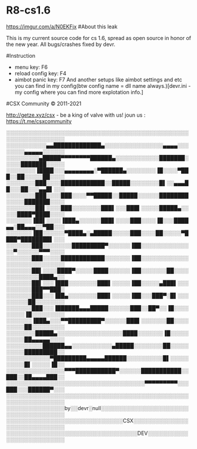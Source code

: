 # R8-cs1.6
https://imgur.com/a/N0EKFjx
#About this leak

This is my current source code for cs 1.6, spread as open source in honor of the new year.
All bugs/crashes fixed by devr.

#Instruction

* menu key: 		F6
* reload config key: 	F4
* aimbot panic key: 	F7
And another setups like aimbot settings and etc you can find in my config(btw config name = dll name always.)[devr.ini - my config where you can find more explotation info.]

#CSX Community © 2011-2021

http://getze.xyz/csx - be a king of valve with us!
joun us : https://t.me/csxcommunity

░░░░░░░░░░░░░░░░░░░░░░░░░░░░░░░░░░░░░░░░░░░░░░░░░░░░░░░░░░░░░░░░░░
░░░░░░░░░░░▄▄█████████████▄░░░░░░░░░░░░░░░░▄▄▄▄░░░░░░░░▄▄▄▄▄░░░░░░
░░░░░░░░░▄█████▀▀▀▀▀▀▀▀██████▄░░░░░░░░░░░░███████░░░░░███████░░░░░
░░░░░░░░▐████░░░▄▄▄▄▄▄▄▄░▀██████▄░░░░░░░░▐█░░░░▀███░░██░░░░░██░░░░
░░░░░░░░███░░░░████████████░░█████░░░░░░░░█▌░░▄▄▄██░░░██░░░▄▄█▌░░░
░░░░░░░░███░░░░███░░░░▀▀█████░░█████░░░░░░████████░░░░░███████░░░░
░░░░░░░░██▌░░░░███░░░░░░░░███▌░░░███▌░░░░░█████▄░░░░░████▀████░░░░
░░░░░░░▐██▌░░░░▐███▄░░░░░░███▌░░░░███░░░░▐█░░░████▄▄░██▄▄▄░░▀██░░░
░░░░░░░▐██░░░░░░▀████▄░▄█████░░░░░███░░░░██░░░░░▀████▀████████▌░░░
░░░░░░░███░░░░░░░░█████████▀░░░░░░▐██░░░░░░░░░░░░░░░▀░░░░░░▀▀▀░░░░
░░░░░░░███░░░░░████████████░░░░░░░▐██░░░░░░░░░░░░░░░░░░░░░░░░░░░░░
░░░░░░░██▌░░░░████▀░░░░░████░░░░░░▐██░░░░░░░██░░░░░░░░░░░░░████▄░░
░░░░░░░██▌░░░▐███░░░░░░░░███▌░░░░░▐██░░░░░▄███▌░░░░░░░░░░███▀▀███░
░░░░░░░███░░░▐██▄░░░░░░░░███▌░░░░░▐██░░░███▀░█▌░░░░░░░░░██░░░░░░░░
░░░░░░░███░░░▐██████▄▄▄█████░░░░░░███░░██▀░░▐█░░░░░░░░░▐█░░░░░░░░░
░░░░░░░▐███▄░░░▀▀█████████▀░░░░░░███▌░░░░░░░██░░░░░░░░░██░░░░░░░░░
░░░░░░░░█████▄░░░░░░░░░░░░░░░░░░████░░░░░░░▐█░░░░░░░░░░██▄▄▄▄▄░░░░
░░░░░░░░░░██████▄▄░░░░░░░░░░░▄█████░░░░░░░░██░░░░░░░░░░█████████░░
░░░░░░░░░░░░▀█████████▄▄▄▄▄██████░░░░░░░░░░█▌░░░░░░░░░░█▌░░░░░▐█░░
░░░░░░░░░░░░░░░░▀▀▀███████████▀░░░░░░███████████░░███░░██▄▄▄▄███░░
░░░░░░░░░░░░░░░░░░░░░░░░░░░░░░░░░░░░░░▀▀▀▀▀▀▀▀▀░░░███░░░██████▀░░░
░░░░░░░░░░░░░░░░░░░░░░░░░░░░░░░░░░░░░░░░░░░░░░░░░░░░░░░░░░░░░░░░░░
░░░░░░░░░░░░░░░░by░░devr░null░░░░░░░░░░░░░░░░░░░░░░░░░░░░░░░░░░░░░░░░
░░░░░░░░░░░░░░░░░░░░░░░░░░░░░░░░CSX░░░░░░░░░░░░░░░░░░░░░░░░░░░░░░░
░░░░░░░░░░░░░░░░░░░░░░░░░░░░░░░░░░░░DEV░░░░░░░░░░░░░░░░░░░░░░░░░░░

